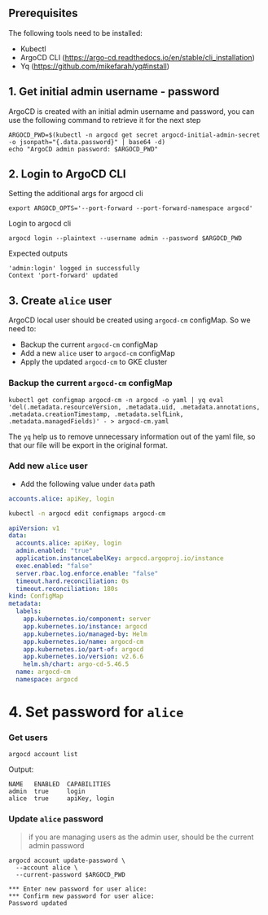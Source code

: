 ## Prerequisites
The following tools need to be installed:
- Kubectl 
- ArgoCD CLI (https://argo-cd.readthedocs.io/en/stable/cli_installation)
- Yq (https://github.com/mikefarah/yq#install)

## 1. Get initial admin username - password
ArgoCD is created with an initial admin username and password, you can use the following command to retrieve it for the next step
```
ARGOCD_PWD=$(kubectl -n argocd get secret argocd-initial-admin-secret -o jsonpath="{.data.password}" | base64 -d)
echo "ArgoCD admin password: $ARGOCD_PWD"
```

## 2. Login to ArgoCD CLI
Setting the additional args for argocd cli
```
export ARGOCD_OPTS='--port-forward --port-forward-namespace argocd'
```

Login to argocd cli
```
argocd login --plaintext --username admin --password $ARGOCD_PWD
```

Expected outputs
```
'admin:login' logged in successfully
Context 'port-forward' updated
```

## 3. Create `alice` user
ArgoCD local user should be created using `argocd-cm` configMap. So we need to:
- Backup the current `argocd-cm` configMap
- Add a new `alice` user to `argocd-cm` configMap
- Apply the updated `argocd-cm` to GKE cluster

### Backup the current `argocd-cm` configMap
```
kubectl get configmap argocd-cm -n argocd -o yaml | yq eval 'del(.metadata.resourceVersion, .metadata.uid, .metadata.annotations, .metadata.creationTimestamp, .metadata.selfLink, .metadata.managedFields)' - > argocd-cm.yaml
```

The `yq` help us to remove unnecessary information out of the yaml file, so that our file will be export in the original format.

### Add new `alice` user
- Add the following value under `data` path
```yaml
accounts.alice: apiKey, login
```

```sh
kubectl -n argocd edit configmaps argocd-cm
```
```yaml
apiVersion: v1
data:
  accounts.alice: apiKey, login
  admin.enabled: "true"
  application.instanceLabelKey: argocd.argoproj.io/instance
  exec.enabled: "false"
  server.rbac.log.enforce.enable: "false"
  timeout.hard.reconciliation: 0s
  timeout.reconciliation: 180s
kind: ConfigMap
metadata:
  labels:
    app.kubernetes.io/component: server
    app.kubernetes.io/instance: argocd
    app.kubernetes.io/managed-by: Helm
    app.kubernetes.io/name: argocd-cm
    app.kubernetes.io/part-of: argocd
    app.kubernetes.io/version: v2.6.6
    helm.sh/chart: argo-cd-5.46.5
  name: argocd-cm
  namespace: argocd
```

# 4. Set password for `alice`
### Get users
```
argocd account list
```
Output:
```
NAME   ENABLED  CAPABILITIES
admin  true     login
alice  true     apiKey, login
```

### Update `alice` password
> if you are managing users as the admin user, <current-user-password> should be the current admin password
```
argocd account update-password \
  --account alice \
  --current-password $ARGOCD_PWD

*** Enter new password for user alice: 
*** Confirm new password for user alice: 
Password updated
```
